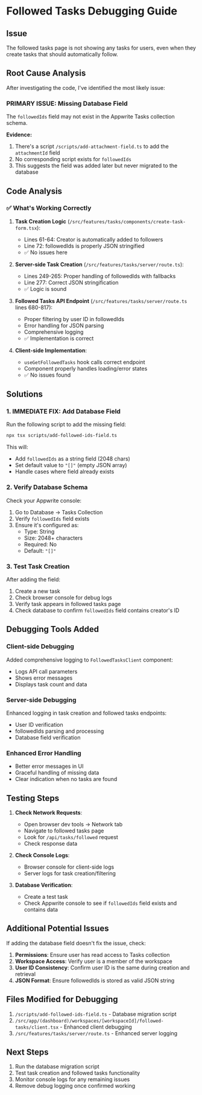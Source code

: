 # Followed Tasks Debugging Guide

## Issue
The followed tasks page is not showing any tasks for users, even when they create tasks that should automatically follow.

## Root Cause Analysis

After investigating the code, I've identified the most likely issue:

### **PRIMARY ISSUE: Missing Database Field**
The `followedIds` field may not exist in the Appwrite Tasks collection schema.

**Evidence:**
1. There's a script `/scripts/add-attachment-field.ts` to add the `attachmentId` field
2. No corresponding script exists for `followedIds`
3. This suggests the field was added later but never migrated to the database

## Code Analysis

### ✅ What's Working Correctly

1. **Task Creation Logic** (`/src/features/tasks/components/create-task-form.tsx`):
   - Lines 61-64: Creator is automatically added to followers
   - Line 72: followedIds is properly JSON stringified
   - ✅ No issues here

2. **Server-side Task Creation** (`/src/features/tasks/server/route.ts`):
   - Lines 249-265: Proper handling of followedIds with fallbacks
   - Line 277: Correct JSON stringification
   - ✅ Logic is sound

3. **Followed Tasks API Endpoint** (`/src/features/tasks/server/route.ts` lines 680-817):
   - Proper filtering by user ID in followedIds
   - Error handling for JSON parsing
   - Comprehensive logging
   - ✅ Implementation is correct

4. **Client-side Implementation**:
   - `useGetFollowedTasks` hook calls correct endpoint
   - Component properly handles loading/error states
   - ✅ No issues found

## Solutions

### 1. **IMMEDIATE FIX: Add Database Field**

Run the following script to add the missing field:

```bash
npx tsx scripts/add-followed-ids-field.ts
```

This will:
- Add `followedIds` as a string field (2048 chars)
- Set default value to `"[]"` (empty JSON array)
- Handle cases where field already exists

### 2. **Verify Database Schema**

Check your Appwrite console:
1. Go to Database → Tasks Collection
2. Verify `followedIds` field exists
3. Ensure it's configured as:
   - Type: String
   - Size: 2048+ characters
   - Required: No
   - Default: `"[]"`

### 3. **Test Task Creation**

After adding the field:
1. Create a new task
2. Check browser console for debug logs
3. Verify task appears in followed tasks page
4. Check database to confirm `followedIds` field contains creator's ID

## Debugging Tools Added

### Client-side Debugging
Added comprehensive logging to `FollowedTasksClient` component:
- Logs API call parameters
- Shows error messages
- Displays task count and data

### Server-side Debugging
Enhanced logging in task creation and followed tasks endpoints:
- User ID verification
- followedIds parsing and processing
- Database field verification

### Enhanced Error Handling
- Better error messages in UI
- Graceful handling of missing data
- Clear indication when no tasks are found

## Testing Steps

1. **Check Network Requests**:
   - Open browser dev tools → Network tab
   - Navigate to followed tasks page
   - Look for `/api/tasks/followed` request
   - Check response data

2. **Check Console Logs**:
   - Browser console for client-side logs
   - Server logs for task creation/filtering

3. **Database Verification**:
   - Create a test task
   - Check Appwrite console to see if `followedIds` field exists and contains data

## Additional Potential Issues

If adding the database field doesn't fix the issue, check:

1. **Permissions**: Ensure user has read access to Tasks collection
2. **Workspace Access**: Verify user is a member of the workspace
3. **User ID Consistency**: Confirm user ID is the same during creation and retrieval
4. **JSON Format**: Ensure followedIds is stored as valid JSON string

## Files Modified for Debugging

1. `/scripts/add-followed-ids-field.ts` - Database migration script
2. `/src/app/(dashboard)/workspaces/[workspaceId]/followed-tasks/client.tsx` - Enhanced client debugging
3. `/src/features/tasks/server/route.ts` - Enhanced server logging

## Next Steps

1. Run the database migration script
2. Test task creation and followed tasks functionality
3. Monitor console logs for any remaining issues
4. Remove debug logging once confirmed working